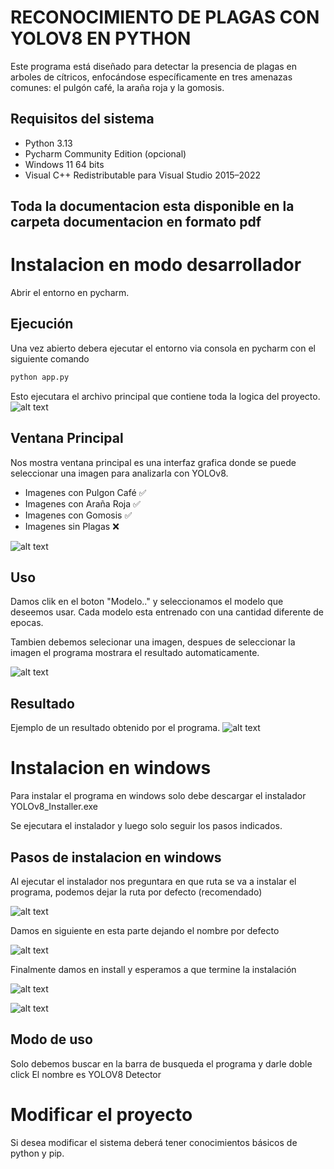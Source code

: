 # RECONOCIMIENTO DE PLAGAS CON YOLOV8 EN PYTHON

Este programa está diseñado para detectar la presencia de plagas en arboles de cítricos, enfocándose específicamente en tres amenazas comunes: el pulgón café, la araña roja y la gomosis.


## Requisitos del sistema
- Python 3.13 
- Pycharm Community Edition (opcional)
- Windows 11 64 bits
- Visual C++ Redistributable para Visual Studio 2015–2022

## Toda la documentacion esta disponible en la carpeta documentacion en formato pdf


# Instalacion en modo desarrollador
Abrir el entorno en pycharm.


## Ejecución
Una vez abierto debera ejecutar el entorno via consola en pycharm 
con el siguiente comando 
```bash
python app.py
```

Esto ejecutara el archivo principal que contiene toda la logica del proyecto.
![alt text](img/ejemplo_ejecucion.png)


## Ventana Principal
Nos mostra ventana principal es una interfaz grafica donde se puede seleccionar una imagen para analizarla con YOLOv8.
- Imagenes con Pulgon Café ✅
- Imagenes con Araña Roja ✅
- Imagenes con Gomosis ✅
- Imagenes sin Plagas ❌


![alt text](img/ventana_principal.png)


## Uso
Damos clik en el boton "Modelo.." y seleccionamos el modelo que deseemos usar.
Cada modelo esta entrenado con una cantidad diferente de epocas.

Tambien debemos selecionar una imagen, despues de seleccionar la imagen el programa mostrara el resultado automaticamente. 

![alt text](img/modelos_disponibles.png)


## Resultado
Ejemplo de un resultado obtenido por el programa.
![alt text](img/ejemplo_resultado.png)


# Instalacion en windows 

Para instalar el programa en windows solo debe descargar el instalador 
YOLOv8_Installer.exe

Se ejecutara el instalador y luego solo seguir los pasos indicados.

## Pasos de instalacion en windows

Al ejecutar el instalador nos preguntara en que ruta se va a instalar el programa, podemos dejar la ruta por defecto (recomendado)

![alt text](img/seleccionar_ruta.png)

Damos en siguiente en esta parte dejando el nombre por defecto

![alt text](img/nombre_carpeta.png)

Finalmente damos en install y esperamos a que termine la instalación

![alt text](img/nombre_carpeta.png)

![alt text](img/proceso_instalacion.png)

## Modo de uso

Solo debemos buscar en la barra de busqueda el programa y darle doble click
El nombre es YOLOV8 Detector


# Modificar el proyecto 

Si desea modificar el sistema deberá tener conocimientos básicos de python y pip.

